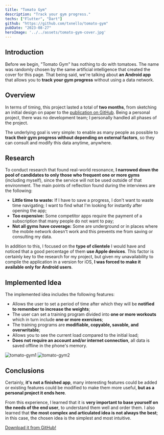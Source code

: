 ```yaml
---
title: "Tomato Gym"
description: "Track your gym progress."
techs: ["Flutter", "Dart"]
github: "https://github.com/txnello/tomato-gym"
pubDate: "2023-08-27"
heroImage: '../../assets/tomato-gym-cover.jpg'
---
```


## Introduction
Before we begin, "Tomato Gym" has nothing to do with tomatoes. The name was randomly chosen by the same artificial intelligence that created the cover for this page. 
That being said, we're talking about **an Android app** that allows you to **track your gym progress** without using a data network.

## Overview
In terms of timing, this project lasted a total of **two months**, from sketching an initial design on paper to the <a href="https://github.com/txnello/tomato-gym/raw/main/apk-tomato-sauce.apk" target="_blank">publication on GitHub</a>. Being a personal project, there was no development team; I personally handled all phases of the project.

The underlying goal is very simple: to enable as many people as possible to **track their gym progress without depending on external factors**, so they can consult and modify this data anytime, anywhere.

## Research
To conduct research that found real-world resonance, **I narrowed down the pool of candidates to only those who frequent one or more gyms** (including myself), since the service will not be used outside of that environment. The main points of reflection found during the interviews are the following:

* **Little time to waste:** If I have to save a progress, I don't want to waste time navigating; I want to find what I'm looking for instantly after opening the app;
* **Too expensive:** Some competitor apps require the payment of a subscription that many people do not want to pay;
* **Not all gyms have coverage:** Some are underground or in places where the mobile network doesn't work and this prevents me from saving or consulting my data.

In addition to this, I focused on the **type of clientele** I would have and noticed that a good percentage of them **use Apple devices**. This factor is certainly key to the research for my project, but given my unavailability to compile the application in a version for iOS, **I was forced to make it available only for Android users**.

## Implemented Idea
The implemented idea includes the following features:

* Allows the user to set a period of time after which they will be **notified to remember to increase the weights**;
* The user can set a training program divided into **one or more workouts** which in turn include **one or more exercises**;
* The training programs are **modifiable, copyable, savable, and overwritable**;
* Allows you to see the current load compared to the initial load;
* **Does not require an account and/or internet connection**, all data is saved offline in the phone's memory.

![tomato-gym1](https://github.com/user-attachments/assets/0bc39ed0-8016-4a49-9fd2-3ee119eb814d)
![tomato-gym2](https://github.com/user-attachments/assets/8668745d-ec67-4e46-bb44-2a6e51b25cc6)

## Conclusions
Certainly, **it's not a finished app**, many interesting features could be added or existing features could be modified to make them more useful, **but as a personal project it ends here**.

From this experience, I learned that it is **very important to base yourself on the needs of the end user**, to understand them well and order them. I also learned that **the most complex and articulated idea is not always the best**; in this case, the chosen idea is the simplest and most intuitive.

<a href="https://github.com/txnello/tomato-gym/raw/main/apk-tomato-sauce.apk" target="_blank">Download it from GitHub!</a>
